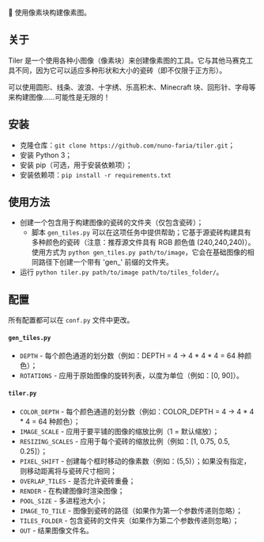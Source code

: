 👷 使用像素块构建像素图。

## 关于

Tiler 是一个使用各种小图像（像素块）来创建像素图的工具。它与其他马赛克工具不同，因为它可以适应多种形状和大小的瓷砖（即不仅限于正方形）。

可以使用圆形、线条、波浪、十字绣、乐高积木、Minecraft 块、回形针、字母等来构建图像……可能性是无限的！

## 安装

- 克隆仓库：`git clone https://github.com/nuno-faria/tiler.git`；
- 安装 Python 3；
- 安装 pip（可选，用于安装依赖项）；
- 安装依赖项：`pip install -r requirements.txt`

## 使用方法

- 创建一个包含用于构建图像的瓷砖的文件夹（仅包含瓷砖）；
    - 脚本 `gen_tiles.py` 可以在这项任务中提供帮助；它基于源瓷砖构建具有多种颜色的瓷砖（注意：推荐源文件具有 RGB 颜色值 (240,240,240)）。使用方式为 `python gen_tiles.py path/to/image`，它会在基础图像的相同路径下创建一个带有 'gen_' 前缀的文件夹。
- 运行 `python tiler.py path/to/image path/to/tiles_folder/`。

## 配置

所有配置都可以在 `conf.py` 文件中更改。

#### `gen_tiles.py`

- `DEPTH` - 每个颜色通道的划分数（例如：DEPTH = 4 -> 4 * 4 * 4 = 64 种颜色）；
- `ROTATIONS` - 应用于原始图像的旋转列表，以度为单位（例如：[0, 90]）。

#### `tiler.py`

- `COLOR_DEPTH` - 每个颜色通道的划分数（例如：COLOR_DEPTH = 4 -> 4 * 4 * 4 = 64 种颜色）；
- `IMAGE_SCALE` - 应用于要平铺的图像的缩放比例（1 = 默认缩放）；
- `RESIZING_SCALES` - 应用于每个瓷砖的缩放比例（例如：[1, 0.75, 0.5, 0.25]）；
- `PIXEL_SHIFT` - 创建每个框时移动的像素数（例如：(5,5)）；如果没有指定，则移动距离将与瓷砖尺寸相同；
- `OVERLAP_TILES` - 是否允许瓷砖重叠；
- `RENDER` - 在构建图像时渲染图像；
- `POOL_SIZE` - 多进程池大小；
- `IMAGE_TO_TILE` - 图像到瓷砖的路径（如果作为第一个参数传递则忽略）；
- `TILES_FOLDER` - 包含瓷砖的文件夹（如果作为第二个参数传递则忽略）；
- `OUT` - 结果图像文件名。
